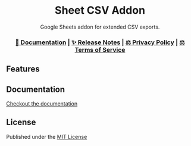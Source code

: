 <div align="center">

# Sheet CSV Addon

Google Sheets addon for extended CSV exports.


<h3>

[📖 Documentation](/docs) | [✨ Release Notes](/CHANGELOG.md) | [⚖️ Privacy Policy](/docs/privacy-policy.md) | [⚖️ Terms of Service](/docs/terms-of-service.md)

</h3>

</div>

## Features

## Documentation

[Checkout the documentation](/docs)

## License

Published under the [MIT License](./LICENSE)